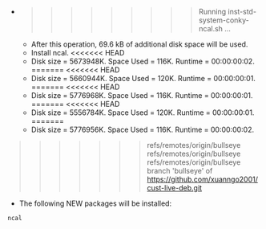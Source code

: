 * >>>>>>>>> Running inst-std-system-conky-ncal.sh ...
  * After this operation, 69.6 kB of additional disk space will be used.
  * Install ncal.
<<<<<<< HEAD
  * Disk size = 5673948K. Space Used = 116K. Runtime = 00:00:00:02.
=======
<<<<<<< HEAD
  * Disk size = 5660944K. Space Used = 120K. Runtime = 00:00:00:01.
=======
<<<<<<< HEAD
  * Disk size = 5776968K. Space Used = 116K. Runtime = 00:00:00:01.
=======
<<<<<<< HEAD
  * Disk size = 5556784K. Space Used = 120K. Runtime = 00:00:00:01.
=======
  * Disk size = 5776956K. Space Used = 116K. Runtime = 00:00:00:02.
>>>>>>> refs/remotes/origin/bullseye
>>>>>>> refs/remotes/origin/bullseye
>>>>>>> refs/remotes/origin/bullseye
>>>>>>> branch 'bullseye' of https://github.com/xuanngo2001/cust-live-deb.git
  * The following NEW packages will be installed:
  ```bash
ncal
  ```
